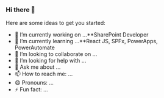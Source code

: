 ### Hi there 👋

Here are some ideas to get you started:

- 🔭 I’m currently working on ...**SharePoint Developer
- 🌱 I’m currently learning ...**React JS, SPFx, PowerApps, PowerAutomate
- 👯 I’m looking to collaborate on ...
- 🤔 I’m looking for help with ...
- 💬 Ask me about ...
- 📫 How to reach me: ...
- 😄 Pronouns: ...
- ⚡ Fun fact: ...

